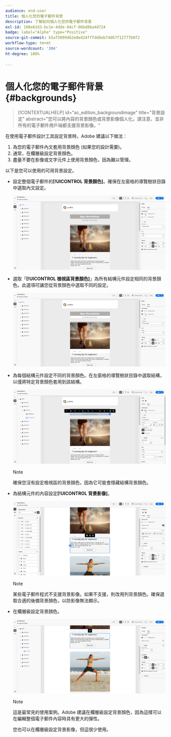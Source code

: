 ```yaml
---
audience: end-user
title: 個人化您的電子郵件背景
description: 了解如何個人化您的電子郵件背景
exl-id: 180e61d3-bc1e-4dde-84cf-06bd8ba4d724
badge: label="Alpha" type="Positive"
source-git-commit: b5af5099d62e0e424fffdd8eb74d67f12777b0f2
workflow-type: tm+mt
source-wordcount: '304'
ht-degree: 100%

---
```


# 個人化您的電子郵件背景 {#backgrounds}

>[!CONTEXTUALHELP]
>id="ac_edition_backgroundimage"
>title="背景設定"
>abstract="您可以將內容的背景顏色或背景影像個人化。請注意，並非所有的電子郵件用戶端都支援背景影像。"

在使用電子郵件設計工具設定背景時，Adobe 建議以下做法：

1. 為您的電子郵件內文套用背景顏色 (如果您的設計需要)。
1. 通常，在欄層級設定背景顏色。
1. 盡量不要在影像或文字元件上使用背景顏色，因為難以管理。

以下是您可以使用的可用背景設定。

* 設定整個電子郵件的&#x200B;**[!UICONTROL 背景顏色]**。確保在左窗格的導覽樹狀目錄中選取內文設定。

   ![](assets/background_1.png)

* 選取「**[!UICONTROL 檢視區背景顏色]**」為所有結構元件設定相同的背景顏色。此選項可讓您從背景顏色中選取不同的設定。

   ![](assets/background_2.png)

* 為每個結構元件設定不同的背景顏色。在左窗格的導覽樹狀目錄中選取結構，以僅將特定背景顏色套用到該結構。

   ![](assets/background_3.png)

   >[!NOTE]
   >
   >確保您沒有設定檢視區的背景顏色，因為它可能會隱藏結構背景顏色。

* 為結構元件的內容設定&#x200B;**[!UICONTROL 背景影像]**。

   ![](assets/background_4.png)

   >[!NOTE]
   >
   >某些電子郵件程式不支援背景影像。如果不支援，則改用列背景顏色。確保選取合適的後備背景顏色，以防影像無法顯示。

* 在欄層級設定背景顏色。

   ![](assets/background_5.png)

   >[!NOTE]
   >
   >這是最常見的使用案例。Adobe 建議在欄層級設定背景顏色，因為這樣可以在編輯整個電子郵件內容時具有更大的彈性。

   您也可以在欄層級設定背景影像，但這很少使用。
